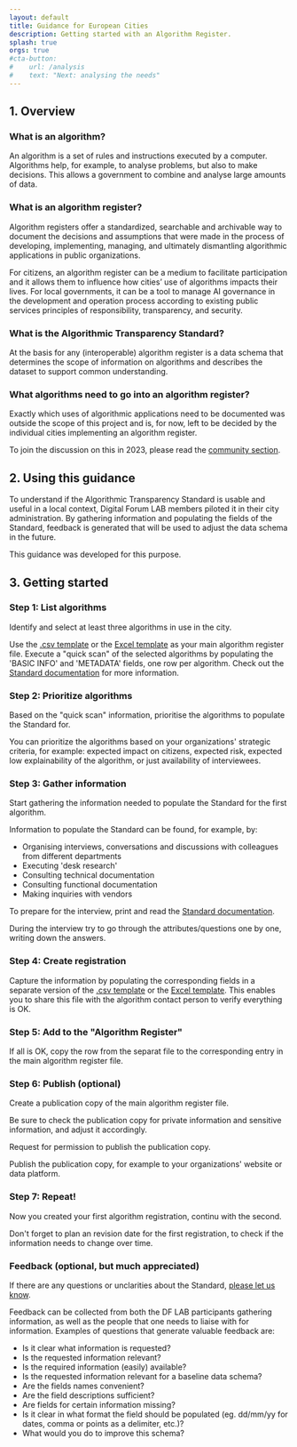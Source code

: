 ```yaml
---
layout: default
title: Guidance for European Cities
description: Getting started with an Algorithm Register.
splash: true
orgs: true
#cta-button:
#    url: /analysis
#    text: "Next: analysing the needs"
---
```

## 1. Overview

### What is an algorithm?

An algorithm is a set of rules and instructions executed by a computer. Algorithms help, for example, to analyse problems, but also to make decisions. This allows a government to combine and analyse large amounts of data.

### What is an algorithm register?

Algorithm registers offer a standardized, searchable and archivable way to document the decisions and assumptions  that were made in the process of developing, implementing, managing, and ultimately dismantling algorithmic applications in public organizations.

For citizens, an algorithm register can be a medium to facilitate participation and it allows them to influence how cities’ use of algorithms impacts their lives. For local governments, it can be a tool to manage AI governance in the development and operation process according to existing public services principles of responsibility, transparency, and security.

### What is the Algorithmic Transparency Standard?

At the basis for any (interoperable) algorithm register is a data schema that determines the scope of information on algorithms and describes the dataset to support common understanding.

### What algorithms need to go into an algorithm register?

Exactly which uses of algorithmic applications need to be documented was outside the scope of this project and is, for now, left to be decided by the individual cities implementing an algorithm register.

To join the discussion on this in 2023, please read the [community section](/community).

## 2. Using this guidance

To understand if the Algorithmic Transparency Standard is usable and useful in a local context, Digital Forum LAB members piloted it in their city administration. By gathering information and populating the fields of the Standard, feedback is generated that will be used to adjust the data schema in the future.

This guidance was developed for this purpose.

## 3. Getting started

### Step 1: List algorithms

Identify and select at least three algorithms in use in the city.

Use the [.csv template](https://standaard.algoritmeregister.org/registration-v0.3.template.csv) or the [Excel template](https://standaard.algoritmeregister.org/registration-v0.3.template.xlsx) as your main algorithm register file. Execute a "quick scan" of the selected algorithms by populating the 'BASIC INFO' and 'METADATA' fields, one row per algorithm. Check out the [Standard documentation](/standard) for more information.

### Step 2: Prioritize algorithms

Based on the "quick scan" information, prioritise the algorithms to populate the Standard for.

You can prioritize the algorithms based on your organizations' strategic criteria, for example: expected impact on citizens, expected risk, expected low explainability of the algorithm, or just availability of interviewees.

### Step 3: Gather information

Start gathering the information needed to populate the Standard for the first algorithm.

Information to populate the Standard can be found, for example, by:

- Organising interviews, conversations and discussions with colleagues from different departments
- Executing 'desk research'
- Consulting technical documentation
- Consulting functional documentation
- Making inquiries with vendors

To prepare for the interview, print and read the [Standard documentation](/standard).

During the interview try to go through the attributes/questions one by one, writing down the answers.

### Step 4: Create registration

Capture the information by populating the corresponding fields in a separate version of the [.csv template](https://standaard.algoritmeregister.org/registration-v0.3.template.csv) or the [Excel template](https://standaard.algoritmeregister.org/registration-v0.3.template.xlsx). This enables you to share this file with the algorithm contact person to verify everything is OK.

### Step 5: Add to the "Algorithm Register"

If all is OK, copy the row from the separat file to the corresponding entry in the main algorithm register file.

### Step 6: Publish (optional)

Create a publication copy of the main algorithm register file.

Be sure to check the publication copy for private information and sensitive information, and adjust it accordingly.

Request for permission to publish the publication copy.

Publish the publication copy, for example to your organizations' website or data platform.

### Step 7: Repeat!

Now you created your first algorithm registration, continu with the second.

Don't forget to plan an revision date for the first registration, to check if the information needs to change over time.

### Feedback (optional, but much appreciated)

If there are any questions or unclarities about the Standard, [please let us know](/community).

Feedback can be collected from both the DF LAB participants gathering information, as well as the people that one needs to liaise with for information. Examples of questions that generate valuable feedback are:

- Is it clear what information is requested?
- Is the requested information relevant?
- Is the required information (easily) available?
- Is the requested information relevant for a baseline data schema?
- Are the fields names convenient?
- Are the field descriptions sufficient?
- Are fields for certain information missing?
- Is it clear in what format the field should be populated (eg. dd/mm/yy for dates, comma or points as a delimiter, etc.)?
- What would you do to improve this schema?
